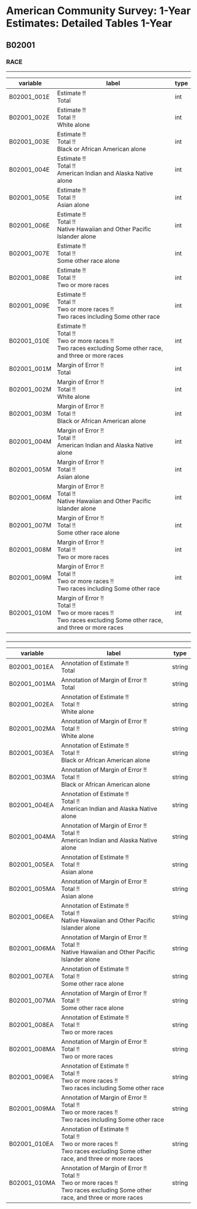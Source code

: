 # American Community Survey: 1-Year Estimates: Detailed Tables 1-Year

## B02001

### RACE

___

| variable | label | type |
| ----- | ----- | ----- |
| B02001_001E | Estimate !!<br>Total | int |
| B02001_002E | Estimate !!<br>Total !!<br>White alone | int |
| B02001_003E | Estimate !!<br>Total !!<br>Black or African American alone | int |
| B02001_004E | Estimate !!<br>Total !!<br>American Indian and Alaska Native alone | int |
| B02001_005E | Estimate !!<br>Total !!<br>Asian alone | int |
| B02001_006E | Estimate !!<br>Total !!<br>Native Hawaiian and Other Pacific Islander alone | int |
| B02001_007E | Estimate !!<br>Total !!<br>Some other race alone | int |
| B02001_008E | Estimate !!<br>Total !!<br>Two or more races | int |
| B02001_009E | Estimate !!<br>Total !!<br>Two or more races !!<br>Two races including Some other race | int |
| B02001_010E | Estimate !!<br>Total !!<br>Two or more races !!<br>Two races excluding Some other race, and three or more races | int |
| B02001_001M | Margin of Error !!<br>Total | int |
| B02001_002M | Margin of Error !!<br>Total !!<br>White alone | int |
| B02001_003M | Margin of Error !!<br>Total !!<br>Black or African American alone | int |
| B02001_004M | Margin of Error !!<br>Total !!<br>American Indian and Alaska Native alone | int |
| B02001_005M | Margin of Error !!<br>Total !!<br>Asian alone | int |
| B02001_006M | Margin of Error !!<br>Total !!<br>Native Hawaiian and Other Pacific Islander alone | int |
| B02001_007M | Margin of Error !!<br>Total !!<br>Some other race alone | int |
| B02001_008M | Margin of Error !!<br>Total !!<br>Two or more races | int |
| B02001_009M | Margin of Error !!<br>Total !!<br>Two or more races !!<br>Two races including Some other race | int |
| B02001_010M | Margin of Error !!<br>Total !!<br>Two or more races !!<br>Two races excluding Some other race, and three or more races | int |
### 

___

| variable | label | type |
| ----- | ----- | ----- |
| B02001_001EA | Annotation of Estimate !!<br>Total | string |
| B02001_001MA | Annotation of Margin of Error !!<br>Total | string |
| B02001_002EA | Annotation of Estimate !!<br>Total !!<br>White alone | string |
| B02001_002MA | Annotation of Margin of Error !!<br>Total !!<br>White alone | string |
| B02001_003EA | Annotation of Estimate !!<br>Total !!<br>Black or African American alone | string |
| B02001_003MA | Annotation of Margin of Error !!<br>Total !!<br>Black or African American alone | string |
| B02001_004EA | Annotation of Estimate !!<br>Total !!<br>American Indian and Alaska Native alone | string |
| B02001_004MA | Annotation of Margin of Error !!<br>Total !!<br>American Indian and Alaska Native alone | string |
| B02001_005EA | Annotation of Estimate !!<br>Total !!<br>Asian alone | string |
| B02001_005MA | Annotation of Margin of Error !!<br>Total !!<br>Asian alone | string |
| B02001_006EA | Annotation of Estimate !!<br>Total !!<br>Native Hawaiian and Other Pacific Islander alone | string |
| B02001_006MA | Annotation of Margin of Error !!<br>Total !!<br>Native Hawaiian and Other Pacific Islander alone | string |
| B02001_007EA | Annotation of Estimate !!<br>Total !!<br>Some other race alone | string |
| B02001_007MA | Annotation of Margin of Error !!<br>Total !!<br>Some other race alone | string |
| B02001_008EA | Annotation of Estimate !!<br>Total !!<br>Two or more races | string |
| B02001_008MA | Annotation of Margin of Error !!<br>Total !!<br>Two or more races | string |
| B02001_009EA | Annotation of Estimate !!<br>Total !!<br>Two or more races !!<br>Two races including Some other race | string |
| B02001_009MA | Annotation of Margin of Error !!<br>Total !!<br>Two or more races !!<br>Two races including Some other race | string |
| B02001_010EA | Annotation of Estimate !!<br>Total !!<br>Two or more races !!<br>Two races excluding Some other race, and three or more races | string |
| B02001_010MA | Annotation of Margin of Error !!<br>Total !!<br>Two or more races !!<br>Two races excluding Some other race, and three or more races | string |

